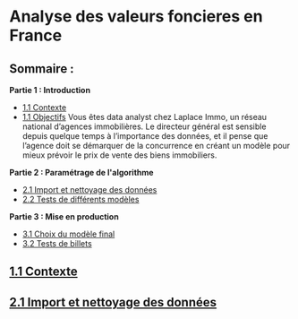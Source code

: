 # Analyse des valeurs foncieres en France
## Sommaire :
 **Partie 1 : Introduction**
 - <a href="#C1">1.1 Contexte</a>
 - <a href="#C1">1.1 Objectifs</a>
 Vous êtes data analyst chez Laplace Immo, un réseau national d’agences immobilières.
 Le directeur général est sensible depuis quelque temps à l’importance des données, et il pense que l’agence doit se démarquer de la concurrence en créant un modèle pour mieux prévoir le prix de vente des biens immobiliers. 
 
**Partie 2 : Paramétrage de l'algorithme**
 - <a href="#C2">2.1 Import et nettoyage des données</a>
 - <a href="#C3">2.2 Tests de différents modèles</a>
 
**Partie 3 : Mise en production**
 - <a href="#C4">3.1 Choix du modèle final</a>
 - <a href="#C5">3.2 Tests de billets</a>


## <a name="C1"><u>1.1 Contexte</u></a>


## <a name="C2"><u>2.1 Import et nettoyage des données</u></a>

